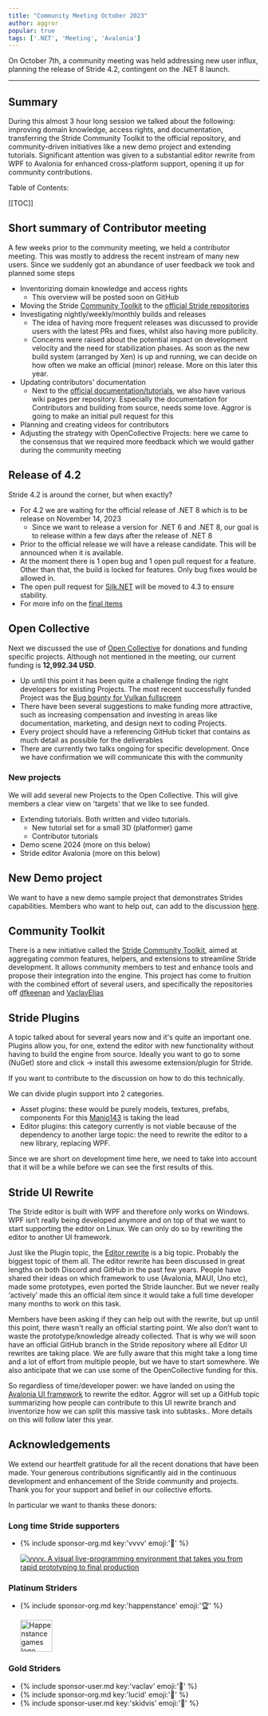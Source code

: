 ```yaml
---
title: "Community Meeting October 2023"
author: aggror
popular: true
tags: ['.NET', 'Meeting', 'Avalonia']
---
```


On October 7th, a community meeting was held addressing new user influx, planning the release of Stride 4.2, contingent on the .NET 8 launch.

---

## Summary

During this almost 3 hour long session we talked about the following: improving domain knowledge, access rights, and documentation, transferring the Stride Community Toolkit to the official repository, and community-driven initiatives like a new demo project and extending tutorials. Significant attention was given to a substantial editor rewrite from WPF to Avalonia for enhanced cross-platform support, opening it up for community contributions.

Table of Contents:

[[TOC]]

## Short summary of Contributor meeting
A few weeks prior to the community meeting, we held a contributor meeting. This was mostly to address the recent instream of many new users. Since we suddenly got an abundance of user feedback we took and planned some steps
* Inventorizing domain knowledge and access rights
  * This overview will be posted soon on GitHub
* Moving the Stride [Community Toolkit](https://github.com/stride3d/stride-community-toolkit) to the [official Stride repositories](https://github.com/stride3d)
* Investigating nightly/weekly/monthly builds and releases
  * The idea of having more frequent releases was discussed to provide users with the latest PRs and fixes, whilst also having more publicity.
  * Concerns were raised about the potential impact on development velocity and the need for stabilization phases. As soon as the new build system (arranged by Xen) is up and running, we can decide on how often we make an official (minor) release. More on this later this year.
* Updating contributors' documentation
  * Next to the [official documentation/tutorials](https://doc.stride3d.net/), we also have various wiki pages per repository. Especially the documentation for Contributors and building from source, needs some love. Aggror is going to make an initial pull request for this
* Planning and creating videos for contributors
* Adjusting the strategy with OpenCollective Projects: here we came to the consensus that we required more feedback which we would gather during the community meeting

## Release of 4.2
Stride 4.2 is around the corner, but when exactly?

* For 4.2 we are waiting for the official release of .NET 8 which is to be release on November 14, 2023
  * Since we want to release a version for .NET 6 and .NET 8, our goal is to release within a few days after the release of .NET 8
* Prior to the official release we will have a release candidate. This will be announced when it is available.
* At the moment there is 1 open bug and 1 open pull request for a feature. Other than that, the build is locked for features. Only bug fixes would be allowed in.
* The open pull request for [Silk.NET](https://github.com/stride3d/stride/pull/1123) will be moved to 4.3 to ensure stability.
* For more info on the [final items](https://github.com/stride3d/stride/discussions/1699)


## Open Collective
Next we discussed the use of [Open Collective](http://opencollective.com/stride3d) for donations and funding specific projects.
Although not mentioned in the meeting, our current funding is **12,992.34 USD**.

* Up until this point it has been quite a challenge finding the right developers for existing Projects. The most recent successfully funded Project was the [Bug bounty for Vulkan fullscreen](https://opencollective.com/stride3d/projects/bug-bounty-vulkan-fullscreen)
* There have been several suggestions to make funding more attractive, such as increasing compensation and investing in areas like documentation, marketing, and design next to coding Projects.
* Every project should have a referencing GitHub ticket that contains as much detail as possible for the deliverables
* There are currently two talks ongoing for specific development. Once we have confirmation we will communicate this with the community

### New projects
We will add several new Projects to the Open Collective. This will give members a clear view on 'targets' that we like to see funded.

* Extending tutorials. Both written and video tutorials.
  * New tutorial set for a small 3D (platformer) game
  * Contributor tutorials
* Demo scene 2024 (more on this below)
* Stride editor Avalonia (more on this below)


## New Demo project
We want to have a new demo sample project that demonstrates Strides capabilities. Members who want to help out, can add to the discussion [here](https://github.com/stride3d/stride/discussions/1800).

## Community Toolkit
There is a new initiative called the [Stride Community Toolkit](https://github.com/stride3d/stride-community-toolkit), aimed at aggregating common features, helpers, and extensions to streamline Stride development. It allows community members to test and enhance tools and propose their integration into the engine. This project has come to fruition with the combined effort of several users, and specifically the repositories off [dfkeenan](https://github.com/dfkeenan/StrideToolkit) and [VaclavElias](https://github.com/VaclavElias/)

## Stride Plugins
A topic talked about for several years now and it's quite an important one. Plugins allow you, for one, extend the editor with new functionality without having to build the engine from source. Ideally you want to go to some (NuGet) store and click -> install this awesome extension/plugin for Stride.

If you want to contribute to the discussion on how to do this technically.

We can divide plugin support into 2 categories.

* Asset plugins: these would be purely models, textures, prefabs, components
For this [Manio143](https://github.com/manio143) is taking the lead
* Editor plugins: this category currently is not viable because of the dependency to another large topic: the need to rewrite the editor to a new library, replacing WPF.

Since we are short on development time here, we need to take into account that it will be a while before we can see the first results of this.

## Stride UI Rewrite
The Stride editor is built with WPF and therefore only works on Windows. WPF isn’t really being developed anymore and on top of that we want to start supporting the editor on Linux. We can only do so by rewriting the editor to another UI framework.

Just like the Plugin topic, the [Editor rewrite](https://github.com/stride3d/stride/discussions/1031) is a big topic. Probably the biggest topic of them all. The editor rewrite has been discussed in great lengths on both Discord and GitHub in the past few years. People have shared their ideas on which framework to use (Avalonia, MAUI, Uno etc), made some prototypes, even ported the Stride launcher. But we never really ‘actively’ made this an official item since it would take a full time developer many months to work on this task.

Members have been asking if they can help out with the rewrite, but up until this point, there wasn't really an official starting point. We also don’t want to waste the prototype/knowledge already collected. That is why we will soon have an official GitHub branch in the Stride repository where all Editor UI rewrites are taking place. We are fully aware that this might take a long time and a lot of effort from multiple people, but we have to start somewhere. We also anticipate that we can use some of the OpenCollective funding for this.

So regardless of time/developer power: we have landed on using the [Avalonia UI framework](https://avaloniaui.net/) to rewrite the editor. Aggror will set up a GitHub topic summarizing how people can contribute to this UI rewrite branch and inventorize how we can split this massive task into subtasks.. More details on this will follow later this year.

## Acknowledgements
We extend our heartfelt gratitude for all the recent donations that have been made. Your generous contributions significantly aid in the continuous development and enhancement of the Stride community and projects. Thank you for your support and belief in our collective efforts.

In particular we want to thanks these donors:


### Long time Stride supporters
* <div>

  {% include sponsor-org.md key:'vvvv' emoji:'🥇' %}

  <a href="https://visualprogramming.net/"><img src="https://images.opencollective.com/vvvv/8ab0acd/logo/256.png?height=72" alt="vvvv. A visual live-programming environment that takes you from rapid prototyping to final production"></a>
</div>

### Platinum Striders
* <div>
  
  {% include sponsor-org.md key:'happenstance' emoji:'🏆' %}
 
  <a href="http://www.happenstancegames.com/"><img width=64 src="https://www.stride3d.net/images/sponsors/HappenLogo.webp" alt="Happenstance games logo"></a>
</div>

### Gold Striders

* {% include sponsor-user.md key:'vaclav' emoji:'🥇' %}
* {% include sponsor-org.md key:'lucid' emoji:'🥇' %}
* {% include sponsor-user.md key:'skidvis' emoji:'🥇' %}




